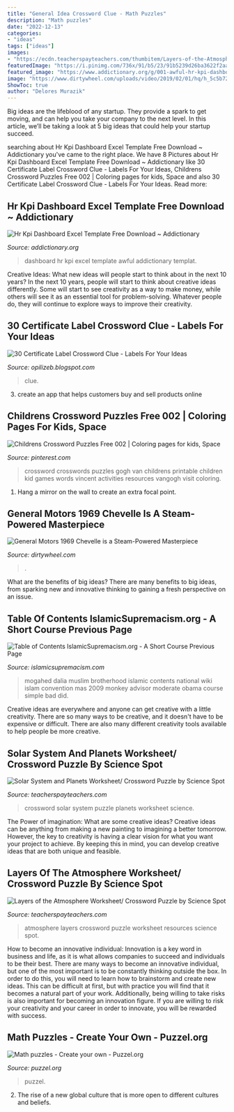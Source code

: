 ```yaml
---
title: "General Idea Crossword Clue - Math Puzzles"
description: "Math puzzles"
date: "2022-12-13"
categories:
- "ideas"
tags: ["ideas"]
images:
- "https://ecdn.teacherspayteachers.com/thumbitem/Layers-of-the-Atmosphere-Worksheet-Crossword-Puzzle-3283869-1502804761/original-3283869-1.jpg"
featuredImage: "https://i.pinimg.com/736x/91/b5/23/91b5239d26ba3622f2aacc77648bde7b.jpg"
featured_image: "https://www.addictionary.org/g/001-awful-hr-kpi-dashboard-excel-template-free-download-image-1920_1171.jpg"
image: "https://www.dirtywheel.com/uploads/video/2019/02/01/hq/h_5c5b72330c8b4.jpg"
ShowToc: true
author: "Delores Murazik"
---
```



Big ideas are the lifeblood of any startup. They provide a spark to get moving, and can help you take your company to the next level. In this article, we’ll be taking a look at 5 big ideas that could help your startup succeed.

	

		
searching about Hr Kpi Dashboard Excel Template Free Download ~ Addictionary you've came to the right place. We have 8 Pictures about Hr Kpi Dashboard Excel Template Free Download ~ Addictionary like 30 Certificate Label Crossword Clue - Labels For Your Ideas, Childrens Crossword Puzzles Free 002 | Coloring pages for kids, Space and also 30 Certificate Label Crossword Clue - Labels For Your Ideas. Read more:
		
    
## Hr Kpi Dashboard Excel Template Free Download ~ Addictionary

<img loading=lazy src="https://www.addictionary.org/g/001-awful-hr-kpi-dashboard-excel-template-free-download-image-1920_1171.jpg" onerror="this.onerror=null;this.src='https://tse4.mm.bing.net/th?id=OIP.Wz_2nR12OdHAq1E4YVAthwHaEh&amp;pid=15.1';" alt="Hr Kpi Dashboard Excel Template Free Download ~ Addictionary">

_Source: addictionary.org_

>dashboard hr kpi excel template awful addictionary templat. 

	

Creative Ideas: What new ideas will people start to think about in the next 10 years?
In the next 10 years, people will start to think about creative ideas differently. Some will start to see creativity as a way to make money, while others will see it as an essential tool for problem-solving. Whatever people do, they will continue to explore ways to improve their creativity.

    
## 30 Certificate Label Crossword Clue - Labels For Your Ideas

<img loading=lazy src="https://wordmint.sfo2.cdn.digitaloceanspaces.com/p/Food_Labels_609642.png" onerror="this.onerror=null;this.src='https://tse4.mm.bing.net/th?id=OIP.dWCicSgSIfbjQEKS1o06NQHaHy&amp;pid=15.1';" alt="30 Certificate Label Crossword Clue - Labels For Your Ideas">

_Source: opilizeb.blogspot.com_

>clue. 

	

3. create an app that helps customers buy and sell products online 

    
## Childrens Crossword Puzzles Free 002 | Coloring Pages For Kids, Space

<img loading=lazy src="https://i.pinimg.com/736x/91/b5/23/91b5239d26ba3622f2aacc77648bde7b.jpg" onerror="this.onerror=null;this.src='https://tse2.mm.bing.net/th?id=OIP.pBnZjl5sRUpnL7SEgIxf4wHaKw&amp;pid=15.1';" alt="Childrens Crossword Puzzles Free 002 | Coloring pages for kids, Space">

_Source: pinterest.com_

>crossword crosswords puzzles gogh van childrens printable children kid games words vincent activities resources vangogh visit coloring. 

	

1. Hang a mirror on the wall to create an extra focal point.

    
## General Motors 1969 Chevelle Is A Steam-Powered Masterpiece

<img loading=lazy src="https://www.dirtywheel.com/uploads/video/2019/02/01/hq/h_5c5b72330c8b4.jpg" onerror="this.onerror=null;this.src='https://tse4.mm.bing.net/th?id=OIP.hQYefUm2riaSUtBnzf1lEwHaEK&amp;pid=15.1';" alt="General Motors 1969 Chevelle is a Steam-Powered Masterpiece">

_Source: dirtywheel.com_

>. 

	

What are the benefits of big ideas?
There are many benefits to big ideas, from sparking new and innovative thinking to gaining a fresh perspective on an issue.

    
## Table Of Contents IslamicSupremacism.org - A Short Course Previous Page

<img loading=lazy src="http://islamicsupremacism.com/Muslim_Brotherhood_on_IS%26J_files/Dalia_Mogahed.JPG.jpg" onerror="this.onerror=null;this.src='https://tse2.mm.bing.net/th?id=OIP.NjVloutof1Wm10DR3sS-wAAAAA&amp;pid=15.1';" alt="Table of Contents IslamicSupremacism.org - A Short Course Previous Page">

_Source: islamicsupremacism.com_

>mogahed dalia muslim brotherhood islamic contents national wiki islam convention mas 2009 monkey advisor moderate obama course simple bad did. 

	

Creative ideas are everywhere and anyone can get creative with a little creativity. There are so many ways to be creative, and it doesn't have to be expensive or difficult. There are also many different creativity tools available to help people be more creative.

    
## Solar System And Planets Worksheet/ Crossword Puzzle By Science Spot

<img loading=lazy src="https://ecdn.teacherspayteachers.com/thumbitem/The-Planets-of-the-Solar-System-Worksheet-Crossword-Puzzle-3293980-1508248263/original-3293980-1.jpg" onerror="this.onerror=null;this.src='https://tse1.mm.bing.net/th?id=OIP.ktwD8xPlyCApie8lcbc6zwAAAA&amp;pid=15.1';" alt="Solar System and Planets Worksheet/ Crossword Puzzle by Science Spot">

_Source: teacherspayteachers.com_

>crossword solar system puzzle planets worksheet science. 

	

The Power of imagination: What are some creative ideas?
Creative ideas can be anything from making a new painting to imagining a better tomorrow. However, the key to creativity is having a clear vision for what you want your project to achieve. By keeping this in mind, you can develop creative ideas that are both unique and feasible.

    
## Layers Of The Atmosphere Worksheet/ Crossword Puzzle By Science Spot

<img loading=lazy src="https://ecdn.teacherspayteachers.com/thumbitem/Layers-of-the-Atmosphere-Worksheet-Crossword-Puzzle-3283869-1502804761/original-3283869-1.jpg" onerror="this.onerror=null;this.src='https://tse1.mm.bing.net/th?id=OIP.CgaVTtrNqPqsdk1u2XYToQAAAA&amp;pid=15.1';" alt="Layers of the Atmosphere Worksheet/ Crossword Puzzle by Science Spot">

_Source: teacherspayteachers.com_

>atmosphere layers crossword puzzle worksheet resources science spot. 

	

How to become an innovative individual:
Innovation is a key word in business and life, as it is what allows companies to succeed and individuals to be their best. There are many ways to become an innovative individual, but one of the most important is to be constantly thinking outside the box. In order to do this, you will need to learn how to brainstorm and create new ideas. This can be difficult at first, but with practice you will find that it becomes a natural part of your work. Additionally, being willing to take risks is also important for becoming an innovation figure. If you are willing to risk your creativity and your career in order to innovate, you will be rewarded with success.

    
## Math Puzzles - Create Your Own - Puzzel.org

<img loading=lazy src="https://puzzel.org/static/features/math-puzzle-example.png" onerror="this.onerror=null;this.src='https://tse2.mm.bing.net/th?id=OIP.q3BxTE8Ni-9G8yi__duj_AHaFI&amp;pid=15.1';" alt="Math puzzles - Create your own - Puzzel.org">

_Source: puzzel.org_

>puzzel. 

	

2. The rise of a new global culture that is more open to different cultures and beliefs. 

